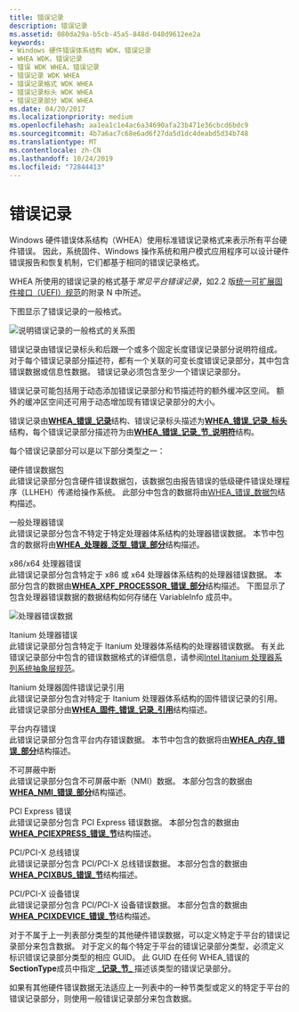 ```yaml
---
title: 错误记录
description: 错误记录
ms.assetid: 080da29a-b5cb-45a5-848d-048d9612ee2a
keywords:
- Windows 硬件错误体系结构 WDK，错误记录
- WHEA WDK，错误记录
- 错误 WDK WHEA，错误记录
- 错误记录 WDK WHEA
- 错误记录格式 WDK WHEA
- 错误记录标头 WDK WHEA
- 错误记录部分 WDK WHEA
ms.date: 04/20/2017
ms.localizationpriority: medium
ms.openlocfilehash: aa1ea1c1e4ac6a34690afa23b471e36cbcd6bdc9
ms.sourcegitcommit: 4b7a6ac7c68e6ad6f27da5d1dc4deabd5d34b748
ms.translationtype: MT
ms.contentlocale: zh-CN
ms.lasthandoff: 10/24/2019
ms.locfileid: "72844413"
---
```

# <a name="error-records"></a>错误记录


Windows 硬件错误体系结构（WHEA）使用标准错误记录格式来表示所有平台硬件错误。 因此，系统固件、Windows 操作系统和用户模式应用程序可以设计硬件错误报告和恢复机制，它们都基于相同的错误记录格式。

WHEA 所使用的错误记录的格式基于*常见平台错误记录*，如2.2 版[统一可扩展固件接口（UEFI）规范](https://go.microsoft.com/fwlink/p/?linkid=69484)的附录 N 中所述。

下图显示了错误记录的一般格式。

![说明错误记录的一般格式的关系图](images/whearecord.png)

错误记录由错误记录标头和后跟一个或多个固定长度错误记录部分说明符组成。 对于每个错误记录部分描述符，都有一个关联的可变长度错误记录部分，其中包含错误数据或信息性数据。 错误记录必须包含至少一个错误记录部分。

错误记录可能包括用于动态添加错误记录部分和节描述符的额外缓冲区空间。 额外的缓冲区空间还可用于动态增加现有错误记录部分的大小。

错误记录由[**WHEA\_错误\_记录**](https://docs.microsoft.com/windows-hardware/drivers/ddi/ntddk/ns-ntddk-_whea_error_record)结构、错误记录标头描述为[**WHEA\_错误\_记录\_标头**](https://docs.microsoft.com/windows-hardware/drivers/ddi/ntddk/ns-ntddk-_whea_error_record_header)结构，每个错误记录部分描述符为由[**WHEA\_错误\_记录\_节\_说明符**](https://docs.microsoft.com/windows-hardware/drivers/ddi/ntddk/ns-ntddk-_whea_error_record_section_descriptor)结构。

每个错误记录部分可以是以下部分类型之一：

<a href="" id="hardware-error-packet"></a>硬件错误数据包  
此错误记录部分包含硬件错误数据包，该数据包由报告错误的低级硬件错误处理程序（LLHEH）传递给操作系统。 此部分中包含的数据将由[WHEA\_错误\_数据包](https://docs.microsoft.com/previous-versions/windows/hardware/drivers/ff560465(v=vs.85))结构描述。

<a href="" id="generic-processor-error"></a>一般处理器错误  
此错误记录部分包含不特定于特定处理器体系结构的处理器错误数据。 本节中包含的数据将由[**WHEA\_处理器\_泛型\_错误\_部分**](https://docs.microsoft.com/windows-hardware/drivers/ddi/ntddk/ns-ntddk-_whea_processor_generic_error_section)结构描述。

<a href="" id="x86-x64-processor-error"></a>x86/x64 处理器错误  
此错误记录部分包含特定于 x86 或 x64 处理器体系结构的处理器错误数据。 本部分包含的数据由[**WHEA\_XPF\_PROCESSOR\_错误\_部分**](https://msdn.microsoft.com/library/windows/hardware/ff560655)结构描述。 下图显示了包含处理器错误数据的数据结构如何存储在 VariableInfo 成员中。 

![处理器错误数据](images/wheaxpfsection.gif)

<a href="" id="itanium-processor-error"></a>Itanium 处理器错误  
此错误记录部分包含特定于 Itanium 处理器体系结构的处理器错误数据。 有关此错误记录部分中包含的错误数据格式的详细信息，请参阅[Intel Itanium 处理器系列系统抽象层规范](https://go.microsoft.com/fwlink/p/?linkid=72212)。

<a href="" id="itanium-processor-firmware-error-record-reference"></a>Itanium 处理器固件错误记录引用  
此错误记录部分包含对特定于 Itanium 处理器体系结构的固件错误记录的引用。 此错误记录部分由[**WHEA\_固件\_错误\_记录\_引用**](https://docs.microsoft.com/windows-hardware/drivers/ddi/ntddk/ns-ntddk-_whea_firmware_error_record_reference)结构描述。

<a href="" id="platform-memory-error"></a>平台内存错误  
此错误记录部分包含平台内存错误数据。 本节中包含的数据将由[**WHEA\_内存\_错误\_部分**](https://docs.microsoft.com/windows-hardware/drivers/ddi/ntddk/ns-ntddk-_whea_memory_error_section)结构描述。

<a href="" id="nonmaskable-interrupt"></a>不可屏蔽中断  
此错误记录部分包含不可屏蔽中断（NMI）数据。 本部分包含的数据由[**WHEA\_NMI\_错误\_部分**](https://docs.microsoft.com/windows-hardware/drivers/ddi/ntddk/ns-ntddk-_whea_nmi_error_section)结构描述。

<a href="" id="pci-express-error"></a>PCI Express 错误  
此错误记录部分包含 PCI Express 错误数据。 本部分包含的数据由[**WHEA\_PCIEXPRESS\_错误\_节**](https://docs.microsoft.com/windows-hardware/drivers/ddi/ntddk/ns-ntddk-_whea_pciexpress_error_section)结构描述。

<a href="" id="pci-pci-x-bus-error"></a>PCI/PCI-X 总线错误  
此错误记录部分包含 PCI/PCI-X 总线错误数据。 本部分包含的数据由[**WHEA\_PCIXBUS\_错误\_节**](https://docs.microsoft.com/windows-hardware/drivers/ddi/ntddk/ns-ntddk-_whea_pcixbus_error_section)结构描述。

<a href="" id="pci-pci-x-device-error"></a>PCI/PCI-X 设备错误  
此错误记录部分包含 PCI/PCI-X 设备错误数据。 本部分包含的数据由[**WHEA\_PCIXDEVICE\_错误\_节**](https://docs.microsoft.com/windows-hardware/drivers/ddi/ntddk/ns-ntddk-_whea_pcixdevice_error_section)结构描述。

对于不属于上一列表部分类型的其他硬件错误数据，可以定义特定于平台的错误记录部分来包含数据。 对于定义的每个特定于平台的错误记录部分类型，必须定义标识错误记录部分类型的相应 GUID。 此 GUID 在任何 WHEA\_错误的**SectionType**成员中指定[ **\_记录\_节\_** ](https://docs.microsoft.com/windows-hardware/drivers/ddi/ntddk/ns-ntddk-_whea_error_record_section_descriptor)描述该类型的错误记录部分。

如果有其他硬件错误数据无法适应上一列表中的一种节类型或定义的特定于平台的错误记录部分，则使用一般错误记录部分来包含数据。

 

 




